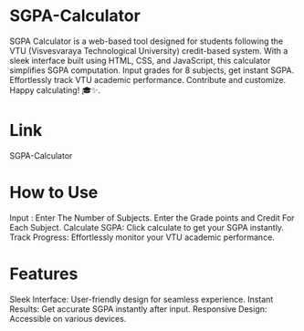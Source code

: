 # SGPA-Calculator
SGPA Calculator is a web-based tool designed for students following the VTU (Visvesvaraya Technological University) credit-based system. With a sleek interface built using HTML, CSS, and JavaScript, this calculator simplifies SGPA computation. Input grades for 8 subjects, get instant SGPA. Effortlessly track VTU academic performance. Contribute and customize. Happy calculating! 🎓✨.

# Link
SGPA-Calculator

# How to Use
Input : Enter The Number of Subjects.
        Enter the Grade points and Credit For Each Subject.
Calculate SGPA: Click calculate to get your SGPA instantly.
Track Progress: Effortlessly monitor your VTU academic performance.

# Features
Sleek Interface: User-friendly design for seamless experience.
Instant Results: Get accurate SGPA instantly after input.
Responsive Design: Accessible on various devices.